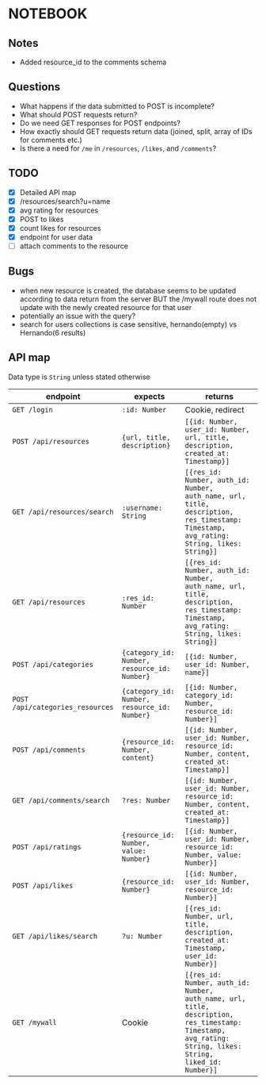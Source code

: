 # NOTEBOOK

## Notes

- Added resource_id to the comments schema

## Questions

- What happens if the data submitted to POST is incomplete?
- What should POST requests return?
- Do we need GET responses for POST endpoints?
- How exactly should GET requests return data (joined, split, array of IDs for comments etc.)
- Is there a need for `/me` in `/resources`, `/likes`, and `/comments`?

## TODO

- [x] Detailed API map
- [x] /resources/search?u=name
- [x] avg rating for resources
- [x] POST to likes
- [x] count likes for resources
- [x] endpoint for user data
- [ ] attach comments to the resource

## Bugs

- when new resource is created, the database seems to be updated according to data return from the server BUT the /mywall route does not update with the newly created resource for that user
- potentially an issue with the query?
- search for users collections is case sensitive, hernando(empty) vs Hernando(6 results)

## API map

Data type is `String` unless stated otherwise

| endpoint                         | expects                                      | returns                                                                                                                                                  |
| -------------------------------- | -------------------------------------------- | -------------------------------------------------------------------------------------------------------------------------------------------------------- |
| `GET /login`                     | `:id: Number`                                | Cookie, redirect                                                                                                                                         |
| `POST /api/resources`            | `{url, title, description}`                  | `[{id: Number, user_id: Number, url, title, description, created_at: Timestamp}]`                                                                        |
| `GET /api/resources/search`      | `:username: String`                          | `[{res_id: Number, auth_id: Number, auth_name, url, title, description, res_timestamp: Timestamp, avg_rating: String, likes: String}]`                   |
| `GET /api/resources`             | `:res_id: Number`                            | `[{res_id: Number, auth_id: Number, auth_name, url, title, description, res_timestamp: Timestamp, avg_rating: String, likes: String}]`                   |
| `POST /api/categories`           | `{category_id: Number, resource_id: Number}` | `[{id: Number, user_id: Number, name}]`                                                                                                                  |
| `POST /api/categories_resources` | `{category_id: Number, resource_id: Number}` | `[{id: Number, category_id: Number, resource_id: Number}]`                                                                                               |
| `POST /api/comments`             | `{resource_id: Number, content}`             | `[{id: Number, user_id: Number, resource_id: Number, content, created_at: Timestamp}]`                                                                   |
| `GET /api/comments/search`       | `?res: Number`                               | `[{id: Number, user_id: Number, resource_id: Number, content, created_at: Timestamp}]`                                                                   |
| `POST /api/ratings`              | `{resource_id: Number, value: Number}`       | `[{id: Number, user_id: Number, resource_id: Number, value: Number}]`                                                                                    |
| `POST /api/likes`                | `{resource_id: Number}`                      | `[{id: Number, user_id: Number, resource_id: Number}]`                                                                                                   |
| `GET /api/likes/search`          | `?u: Number`                                 | `[{res_id: Number, url, title, description, created_at: Timestamp, user_id: Number}]`                                                                    |
| `GET /mywall`                    | Cookie                                       | `[{res_id: Number, auth_id: Number, auth_name, url, title, description, res_timestamp: Timestamp, avg_rating: String, likes: String, liked_id: Number}]` |
